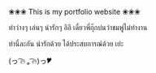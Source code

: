 ❀❀❀ This is my portfolio website ❀❀❀

ทำว่างๆ เล่นๆ น่ารักๆ อิอิ เดี๋ยวพี่กุ๊กบ่นว่าชมพู่ไม่ทำงาน

ทำนี่ละกัน น่ารักด้วย ได้ประสบการณ์ด้วย เย่ะ

(っ ͡🔥 ₒ ͡🔥)っ🎔
